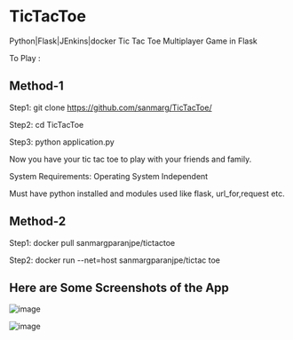 # TicTacToe
Python|Flask|JEnkins|docker
Tic Tac Toe Multiplayer Game in Flask


To Play :
## Method-1 
Step1: git clone https://github.com/sanmarg/TicTacToe/

Step2: cd TicTacToe

Step3: python application.py 

Now you have your tic tac toe to play with your friends and family.


System Requirements:
Operating System Independent

Must have python installed and modules used like flask, url_for,request etc.
## Method-2
Step1: docker pull sanmargparanjpe/tictactoe

Step2: docker run --net=host sanmargparanjpe/tictac toe
## Here are Some Screenshots of the App

![image](https://github.com/sanmarg/TicTacToe/assets/50082154/16154b4c-68c9-4bbb-bbfe-84d6b08141f9)

![image](https://github.com/sanmarg/TicTacToe/assets/50082154/d34dafab-d9bb-4bcd-9f92-b1c0520214b9)
